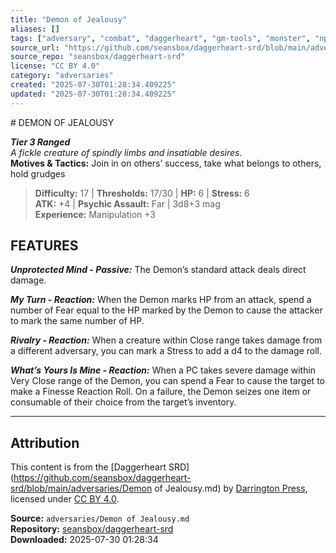 ```yaml
---
title: "Demon of Jealousy"
aliases: []
tags: ["adversary", "combat", "daggerheart", "gm-tools", "monster", "npc", "reference", "srd", "ttrpg"]
source_url: "https://github.com/seansbox/daggerheart-srd/blob/main/adversaries/Demon of Jealousy.md"
source_repo: "seansbox/daggerheart-srd"
license: "CC BY 4.0"
category: "adversaries"
created: "2025-07-30T01:28:34.409225"
updated: "2025-07-30T01:28:34.409225"
---
```


﻿# DEMON OF JEALOUSY

***Tier 3 Ranged***  
*A fickle creature of spindly limbs and insatiable desires.*  
**Motives & Tactics:** Join in on others’ success, take what belongs to others, hold grudges

> **Difficulty:** 17 | **Thresholds:** 17/30 | **HP:** 6 | **Stress:** 6  
> **ATK:** +4 | **Psychic Assault:** Far | 3d8+3 mag  
> **Experience:** Manipulation +3

## FEATURES

***Unprotected Mind - Passive:*** The Demon’s standard attack deals direct damage.

***My Turn - Reaction:*** When the Demon marks HP from an attack, spend a number of Fear equal to the HP marked by the Demon to cause the attacker to mark the same number of HP.

***Rivalry - Reaction:*** When a creature within Close range takes damage from a different adversary, you can mark a Stress to add a d4 to the damage roll.

***What’s Yours Is Mine - Reaction:*** When a PC takes severe damage within Very Close range of the Demon, you can spend a Fear to cause the target to make a Finesse Reaction Roll. On a failure, the Demon seizes one item or consumable of their choice from the target’s inventory.

---

## Attribution

This content is from the [Daggerheart SRD](https://github.com/seansbox/daggerheart-srd/blob/main/adversaries/Demon of Jealousy.md) by [Darrington Press](https://darringtonpress.com/), licensed under [CC BY 4.0](https://creativecommons.org/licenses/by/4.0/).

**Source:** `adversaries/Demon of Jealousy.md`  
**Repository:** [seansbox/daggerheart-srd](https://github.com/seansbox/daggerheart-srd)  
**Downloaded:** 2025-07-30 01:28:34


